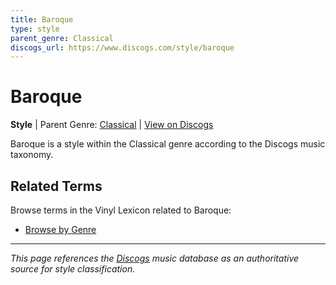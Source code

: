 ```yaml
---
title: Baroque
type: style
parent_genre: Classical
discogs_url: https://www.discogs.com/style/baroque
---
```


# Baroque

**Style** | Parent Genre: [Classical](../genres/classical.md) | [View on Discogs](https://www.discogs.com/style/baroque)

Baroque is a style within the Classical genre according to the Discogs music taxonomy.

## Related Terms

Browse terms in the Vinyl Lexicon related to Baroque:

- [Browse by Genre](../tags/genres.md)

---

*This page references the [Discogs](https://www.discogs.com/style/baroque) music database as an authoritative source for style classification.*
